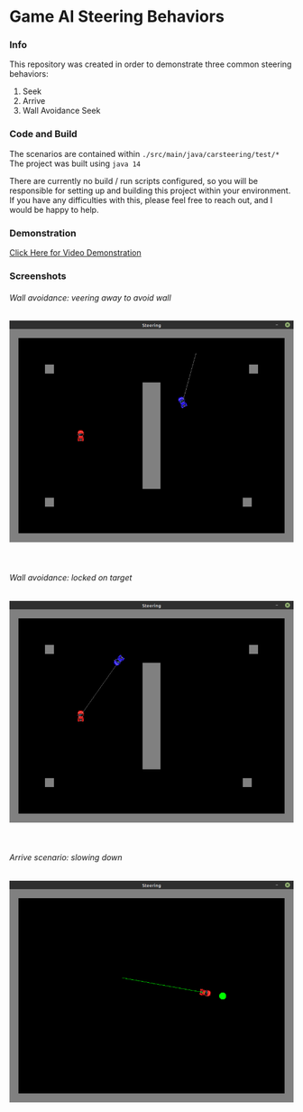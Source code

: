 # Game AI Steering Behaviors

### Info
This repository was created in order to demonstrate three common steering behaviors:
1. Seek
2. Arrive
3. Wall Avoidance Seek

### Code and Build
The scenarios are contained within `./src/main/java/carsteering/test/*` <br>
The project was built using `java 14` <br>

There are currently no build / run scripts configured, so you will be responsible for setting up and building this project within your environment.
If you have any difficulties with this, please feel free to reach out, and I would be happy to help.

### Demonstration
[Click Here for Video Demonstration](https://drive.google.com/file/d/1Fkg4XE1MgVVgTDkORKLfwcne3rODYjl3/view?usp=sharing)

### Screenshots

###### Wall avoidance: veering away to avoid wall
![image](screenshots/WallAvoidanceVeeringAway.png)

<br>

###### Wall avoidance: locked on target
![image](screenshots/WallAvoidanceOnTarget.png)

<br>

###### Arrive scenario: slowing down 
![image](screenshots/ReverseAccelerationArrive.png)
